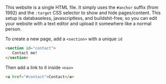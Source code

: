 This website is a single HTML file. It simply uses the `#anchor` suffix (from 1992) and the `:target` CSS selector to show and hide pages/content. This setup is databaseless, javascriptless, and buildshit-free, so you can edit your website with a text editor and upload it somewhere like a normal person.

To create a new page, add a `<section>` with a unique `id`
```html
<section id="contact">
   Contact me!
</section>
```
Then add a link to it inside `<nav>`
```html
<a href="#contact">Contact</a>
```
